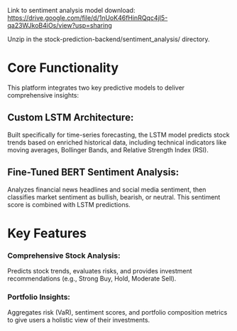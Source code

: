 Link to sentiment analysis model download: https://drive.google.com/file/d/1nUoK46fHinRQqc4jI5-qa23WJkoB4iOs/view?usp=sharing

Unzip in the stock-prediction-backend/sentiment_analysis/ directory.

# Core Functionality
This platform integrates two key predictive models to deliver comprehensive insights:

## Custom LSTM Architecture: 
Built specifically for time-series forecasting, the LSTM model predicts stock trends based on enriched historical data, including technical indicators like moving averages, Bollinger Bands, and Relative Strength Index (RSI).

## Fine-Tuned BERT Sentiment Analysis: 
Analyzes financial news headlines and social media sentiment, then classifies market sentiment as bullish, bearish, or neutral. This sentiment score is combined with LSTM predictions.

# Key Features
### Comprehensive Stock Analysis: 
Predicts stock trends, evaluates risks, and provides investment recommendations (e.g., Strong Buy, Hold, Moderate Sell).
### Portfolio Insights: 
Aggregates risk (VaR), sentiment scores, and portfolio composition metrics to give users a holistic view of their investments.


